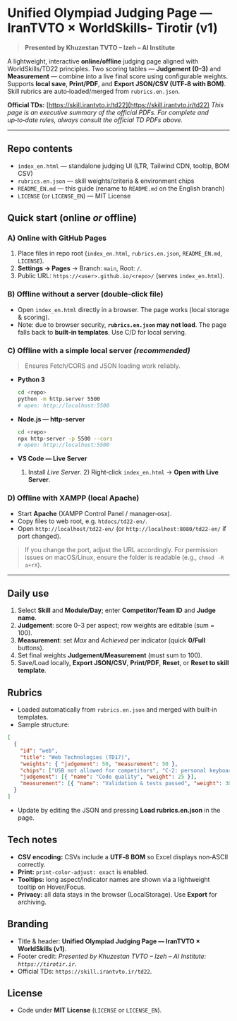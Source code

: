 # Unified Olympiad Judging Page — IranTVTO × WorldSkills- Tirotir (v1)

> **Presented by Khuzestan TVTO – Izeh – AI Institute**

A lightweight, interactive **online/offline** judging page aligned with WorldSkills/TD22 principles. Two scoring tables — **Judgement (0–3)** and **Measurement** — combine into a live final score using configurable weights. Supports **local save**, **Print/PDF**, and **Export JSON/CSV (UTF‑8 with BOM)**. Skill rubrics are auto‑loaded/merged from `rubrics.en.json`.

**Official TDs:** [https://skill.irantvto.ir/td22](https://skill.irantvto.ir/td22)
*This page is an executive summary of the official PDFs. For complete and up‑to‑date rules, always consult the official TD PDFs above.*

---

## Repo contents

* `index_en.html` — standalone judging UI (LTR, Tailwind CDN, tooltip, BOM CSV)
* `rubrics.en.json` — skill weights/criteria & environment chips
* `README_EN.md` — this guide (rename to `README.md` on the English branch)
* `LICENSE` (or `LICENSE_EN`) — MIT License

## Quick start (online *or* offline)

### A) **Online with GitHub Pages**

1. Place files in repo root (`index_en.html`, `rubrics.en.json`, `README_EN.md`, `LICENSE`).
2. **Settings → Pages** → Branch: `main`, Root: `/`.
3. Public URL: `https://<user>.github.io/<repo>/` (serves `index_en.html`).

### B) **Offline without a server (double‑click file)**

* Open `index_en.html` directly in a browser. The page works (local storage & scoring).
* Note: due to browser security, **`rubrics.en.json` may not load**. The page falls back to **built‑in templates**. Use C/D for local serving.

### C) **Offline with a simple local server** *(recommended)*

> Ensures Fetch/CORS and JSON loading work reliably.

* **Python 3**

  ```bash
  cd <repo>
  python -m http.server 5500
  # open: http://localhost:5500
  ```
* **Node.js — http-server**

  ```bash
  cd <repo>
  npx http-server -p 5500 --cors
  # open: http://localhost:5500
  ```
* **VS Code — Live Server**

  1. Install *Live Server*. 2) Right‑click `index_en.html` → **Open with Live Server**.

### D) **Offline with XAMPP (local Apache)**

* Start **Apache** (XAMPP Control Panel / manager‑osx).
* Copy files to web root, e.g. `htdocs/td22-en/`.
* Open `http://localhost/td22-en/` (or `http://localhost:8080/td22-en/` if port changed).

> If you change the port, adjust the URL accordingly. For permission issues on macOS/Linux, ensure the folder is readable (e.g., `chmod -R a+rX`).

---

## Daily use

1. Select **Skill** and **Module/Day**; enter **Competitor/Team ID** and **Judge name**.
2. **Judgement**: score 0–3 per aspect; row weights are editable (sum = 100).
3. **Measurement**: set *Max* and *Achieved* per indicator (quick **0/Full** buttons).
4. Set final weights **Judgement/Measurement** (must sum to 100).
5. Save/Load locally, **Export JSON/CSV**, **Print/PDF**, **Reset**, or **Reset to skill template**.

## Rubrics

* Loaded automatically from `rubrics.en.json` and merged with built‑in templates.
* Sample structure:

```json
[
  {
    "id": "web",
    "title": "Web Technologies (TD17)",
    "weights": { "judgement": 50, "measurement": 50 },
    "chips": ["USB not allowed for competitors", "C‑2: personal keyboard/mouse/headphones"],
    "judgement": [{ "name": "Code quality", "weight": 25 }],
    "measurement": [{ "name": "Validation & tests passed", "weight": 30 }]
  }
]
```

* Update by editing the JSON and pressing **Load rubrics.en.json** in the page.

## Tech notes

* **CSV encoding:** CSVs include a **UTF‑8 BOM** so Excel displays non‑ASCII correctly.
* **Print:** `print-color-adjust: exact` is enabled.
* **Tooltips:** long aspect/indicator names are shown via a lightweight tooltip on Hover/Focus.
* **Privacy:** all data stays in the browser (LocalStorage). Use **Export** for archiving.

## Branding

* Title & header: **Unified Olympiad Judging Page — IranTVTO × WorldSkills (v1)**.
* Footer credit: *Presented by Khuzestan TVTO – Izeh – AI Institute: `https://tirotir.ir`*.
* Official TDs: `https://skill.irantvto.ir/td22`.

## License

* Code under **MIT License** (`LICENSE` or `LICENSE_EN`).
